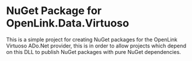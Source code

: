 # NuGet Package for OpenLink.Data.Virtuoso

This is a simple project for creating NuGet packages for the OpenLink Virtuoso ADo.Net provider, this is in order to allow projects which depend on this DLL to publish NuGet packages with pure NuGet dependencies.